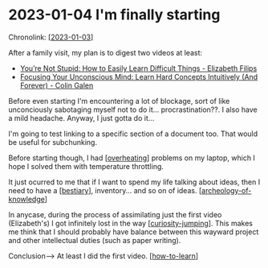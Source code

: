 # 2023-01-04 I'm finally starting

Chronolink: [[2023-01-03]]

After a family visit, my plan is to digest two videos at least:

- [You’re Not Stupid: How to Easily Learn Difficult Things - 
Elizabeth Filips](https://youtu.be/Kz_brQBl8xk)
- [Focusing Your Unconscious Mind: Learn Hard Concepts Intuitively (And Forever) - Colin Galen](https://youtu.be/Dm68uFy6gus)

Before even starting I'm encountering a lot of blockage, sort of like unconciously sabotaging myself not to do it... procrastination??. I also have a mild headache. Anyway, I just gotta do it...

I'm going to test linking to a specific section of a document too. That would be useful for subchunking.

Before starting though, I had [[overheating]] problems on my laptop, which I hope I solved them with temperature throttling.

It just ocurred to me that if I want to spend my life talking about ideas, then I need to have a [[bestiary]], inventory... and so on of ideas. [[archeology-of-knowledge]]

In anycase, during the process of assimilating just the first video (Elizabeth's) I got infinitely lost in the way [[curiosity-jumping]]. This makes me think that I should probably have balance between this wayward project and other intellectual duties (such as paper writing).

Conclusion--> At least I did the first video. [[how-to-learn]]


[//begin]: # "Autogenerated link references for markdown compatibility"
[2023-01-03]: .././wayward/2023-01-03 "2023-01-03"
[overheating]: .././bubbles/overheating "overheating"
[bestiary]: .././bubbles/bestiary "bestiary"
[archeology-of-knowledge]: .././bubbles/archeology-of-knowledge "archeology-of-knowledge"
[curiosity-jumping]: .././bubbles/curiosity-jumping "curiosity-jumping"
[how-to-learn]: .././bubbles/how-to-learn "how-to-learn"
[//end]: # "Autogenerated link references"

